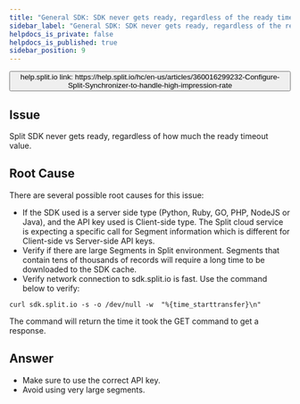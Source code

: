 ```yaml
---
title: "General SDK: SDK never gets ready, regardless of the ready timeout value"
sidebar_label: "General SDK: SDK never gets ready, regardless of the ready timeout value"
helpdocs_is_private: false
helpdocs_is_published: true
sidebar_position: 9
---
```


<p>
  <button style={{borderRadius:'8px', border:'1px', fontFamily:'Courier New', fontWeight:'800', textAlign:'left'}}> help.split.io link: https://help.split.io/hc/en-us/articles/360016299232-Configure-Split-Synchronizer-to-handle-high-impression-rate </button>
</p>

## Issue

Split SDK never gets ready, regardless of how much the ready timeout value.

## Root Cause

There are several possible root causes for this issue:

* If the SDK used is a server side type (Python, Ruby, GO, PHP, NodeJS or Java), and the API key used is Client-side type. The Split cloud service is expecting a specific call for Segment information which is different for Client-side vs Server-side API keys.
* Verify if there are large Segments in Split environment. Segments that contain tens of thousands of records will require a long time to be downloaded to the SDK cache.
* Verify network connection to sdk.split.io is fast. Use the command below to verify:
```
curl sdk.split.io -s -o /dev/null -w  "%{time_starttransfer}\n"
```
The command will return the time it took the GET command to get a response.

## Answer

* Make sure to use the correct API key.
* Avoid using very large segments.
